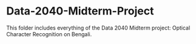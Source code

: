 # Data-2040-Midterm-Project
This folder includes everything of the Data 2040 Midterm project: Optical Character Recognition on Bengali.
